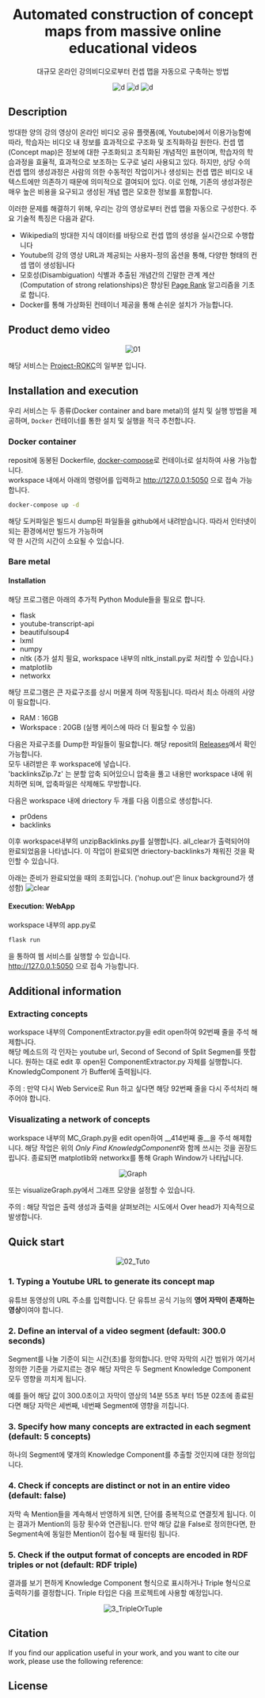 <div align="center">

<h1>Automated construction of concept maps from massive online educational videos</h1>
대규모 온라인 강의비디오로부터 컨셉 맵을 자동으로 구축하는 방법

![d](https://img.shields.io/badge/-Python3-3776AB?style=flat-square&logo=python&logoColor=FFFFFF) ![d](https://img.shields.io/badge/-Flask-000000?style=flat-square&logo=flask&logoColor=FFFFFF)  ![d](https://img.shields.io/badge/-Javascript-F7DF1E?style=flat-square&logo=javascript&logoColor=FFFFFF) 

</div>

## Description
방대한 양의 강의 영상이 온라인 비디오 공유 플랫폼(예, Youtube)에서 이용가능함에 따라, 학습자는 비디오 내 정보를 효과적으로 구조화 및 조직화하길 원한다. 컨셉 맵(Concept map)은 정보에 대한 구조화되고 조직화된 개념적인 표현이며, 학습자의 학습과정을 효율적, 효과적으로 보조하는 도구로 널리 사용되고 있다. 하지만, 상당 수의 컨셉 맵의 생성과정은 사람의 의한 수동적인 작업이거나 생성되는 컨셉 맵은 비디오 내 텍스트에만 의존하기 때문에 의미적으로 결여되어 있다. 이로 인해, 기존의 생성과정은 매우 높은 비용을 요구되고 생성된 개념 맵은 모호한 정보를 포함합니다.

이러한 문제를 해결하기 위해, 우리는 강의 영상로부터 컨셉 맵을 자동으로 구성한다. 주요 기술적 특징은 다음과 같다.
- Wikipedia의 방대한 지식 데이터를 바탕으로 컨셉 맵의 생성을 실시간으로 수행합니다
- Youtube의 강의 영상 URL과 제공되는 사용자-정의 옵션을 통해, 다양한 형태의 컨셉 맵이 생성됩니다
- 모호성(Disambiguation) 식별과 추출된 개념간의 긴말한 관계 계산(Computation of strong relationships)은 향상된 [Page Rank](https://en.wikipedia.org/wiki/PageRank) 알고리즘을 기초로 합니다.
- Docker를 통해 가상화된 컨테이너 제공을 통해 손쉬운 설치가 가능합니다.

## Product demo video

<div align="center">

![01](https://user-images.githubusercontent.com/24387014/209906029-d1b0ae5b-fd30-4fbd-8811-15f9377fd43d.gif)

</div>

해당 서비스는 [Project-ROKC](https://github.com/BonhyeonGu/Project-ROKC)의 일부분 입니다.

## Installation and execution
우리 서비스는 두 종류(Docker container and bare metal)의 설치 및 실행 방법을 제공하며,  `Docker` 컨테이너를 통한 설치 및 실행을 적극 추천합니다. 

### Docker container

reposit에 동봉된 Dockerfile, [docker-compose](https://docs.docker.com/compose/install/)로 컨테이너로 설치하여 사용 가능합니다.  
workspace 내에서 아래의 명령어를 입력하고 http://127.0.0.1:5050 으로 접속 가능합니다.

```bash
docker-compose up -d
```

해당 도커파일은 빌드시 dump된 파일들을 github에서 내려받습니다. 따라서 인터넷이 되는 환경에서만 빌드가 가능하며  
약 한 시간의 시간이 소요될 수 있습니다.

### Bare metal

#### Installation 

해당 프로그램은 아래의 추가적 Python Module들을 필요로 합니다.

 - flask
 - youtube-transcript-api
 - beautifulsoup4
 - lxml
 - numpy
 - nltk (추가 설치 필요, workspace 내부의 nltk_install.py로 처리할 수 있습니다.)
 - matplotlib
 - networkx

해당 프로그램은 큰 자료구조를 상시 머물게 하며 작동됩니다. 따라서 최소 아래의 사양이 필요합니다.
 - RAM : 16GB
 - Workspace : 20GB (실행 케이스에 따라 더 필요할 수 있음)

다음은 자료구조를 Dump한 파일들이 필요합니다. 해당 reposit의 [Releases](https://github.com/BonhyeonGu/Reasoning_over_Knowledge_Component_Streams/releases)에서 확인 가능합니다.  
모두 내려받은 후 workspace에 넣습니다.  
'backlinksZip.7z' 는 분할 압축 되어있으니 압축을 풀고 내용만 workspace 내에 위치하면 되며, 압축파일은 삭제해도 무방합니다.

다음은 workspace 내에 driectory 두 개를 다음 이름으로 생성합니다.

 - pr0dens
 - backlinks

이후 workspace내부의 unzipBacklinks.py를 실행합니다. all_clear가 출력되어야 완료되었음을 나타냅니다. 이 작업이 완료되면 driectory-backlinks가 채워진 것을 확인할 수 있습니다.

아래는 준비가 완료되었을 때의 조회입니다. ('nohup.out'은 linux background가 생성함)
![clear](https://user-images.githubusercontent.com/24387014/184473483-f47834f2-b9d6-45a7-82db-23885925cdd0.PNG)

#### Execution: WebApp

workspace 내부의 app.py로
```bash
flask run
```
을 통하여 웹 서비스를 실행할 수 있습니다.  
http://127.0.0.1:5050 으로 접속 가능합니다.

## Additional information

### Extracting concepts

workspace 내부의 ComponentExtractor.py을 edit open하여 92번째 줄을 주석 해제합니다.  
해당 메소드의 각 인자는 youtube url, Second of Second of Split Segmen를 뜻합니다. 원하는 대로 edit 후 open된 ComponentExtractor.py 자체를 실행합니다.  
KnowledgComponent 가 Buffer에 출력됩니다.

주의 : 만약 다시 Web Service로 Run 하고 싶다면 해당 92번째 줄을 다시 주석처리 해주어야 합니다.

### Visualizating a network of concepts

workspace 내부의 MC_Graph.py을 edit open하여 __414번째 줄__을 주석 해제합니다. 해당 작업은 위의 *Only Find KnowledgComponent*와 함께 쓰시는 것을 권장드립니다.
종료되면 matplotlib와 networkx를 통해 Graph Window가 나타납니다.

<div align="center">

![Graph](https://user-images.githubusercontent.com/24387014/184474406-7c54a7dd-c561-4a59-aa17-4432bc2ad887.jpeg)

</div>

또는 visualizeGraph.py에서 그래프 모양을 설정할 수 있습니다.

주의 : 해당 작업은 출력 생성과 출력을 살펴보려는 시도에서 Over head가 지속적으로 발생합니다.


## Quick start

<div align="center">

![02_Tuto](https://user-images.githubusercontent.com/24387014/184350805-697abed0-3e3c-4a21-bea5-7bc2b150685d.png)

</div>

### 1. Typing a Youtube URL to generate its concept map

유튜브 동영상의 URL 주소를 입력합니다. 단 유튜브 공식 기능의 **영어 자막이 존재하는 영상**이여야 합니다.

### 2. Define an interval of a video segment (default: 300.0 seconds)

Segment를 나눌 기준이 되는 시간(초)를 정의합니다.
만약 자막의 시간 범위가 여기서 정의한 기준을 가로지르는 경우 해당 자막은 두 Segment Knowledge Component 모두 영향을 끼치게 됩니다.

예를 들어 해당 값이 300.0초이고 자막이 영상의 14분 55초 부터 15분 02초에 종료된다면
해당 자막은 세번째, 네번째 Segment에 영향을 끼칩니다.

### 3. Specify how many concepts are extracted in each segment (default: 5 concepts)

하나의 Segment에 몇개의 Knowledge Component를 추출할 것인지에 대한 정의입니다.

### 4. Check if concepts are distinct or not in an entire video (default: false)

자막 속 Mention들을 계속해서 반영하게 되면, 단어를 중복적으로 연결짓게 됩니다. 이는 결과가  Mention의 등장 횟수와 연관됩니다.
만약 해당 값을 False로 정의한다면, 한 Segment속에 동일한 Mention이 접수될 때 필터링 됩니다. 

### 5. Check if the output format of concepts are encoded in RDF triples or not (default: RDF triple)
	
결과를 보기 편하게 Knowledge Component 형식으로 표시하거나 Triple 형식으로 출력하기를 결정합니다.
Triple 타입은 다음 프로젝트에 사용할 예정입니다.

<div align="center">

![3_TripleOrTuple](https://user-images.githubusercontent.com/24387014/184352041-729f6567-39bb-41a8-bda4-c1e31367badb.png)

</div>


## Citation
If you find our application useful in your work, and you want to cite our work, please use the following reference:

## License
```
```
